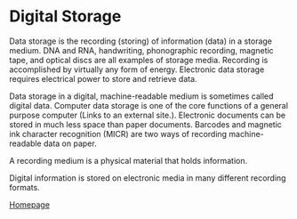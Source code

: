 # Digital Storage

Data storage is the recording (storing) of information (data) in a storage medium. DNA and RNA, handwriting, phonographic recording, magnetic tape, and optical discs are all examples of storage media. Recording is accomplished by virtually any form of energy. Electronic data storage requires electrical power to store and retrieve data.

Data storage in a digital, machine-readable medium is sometimes called digital data. Computer data storage is one of the core functions of a general purpose computer (Links to an external site.). Electronic documents can be stored in much less space than paper documents. Barcodes and magnetic ink character recognition (MICR) are two ways of recording machine-readable data on paper.

A recording medium is a physical material that holds information.

Digital information is stored on electronic media in many different recording formats.

[Homepage](README.md)
